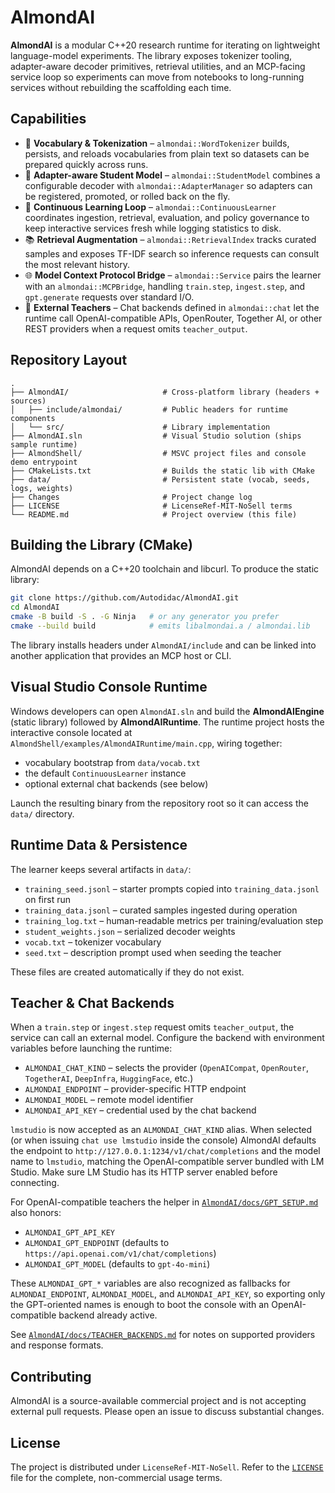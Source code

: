 # AlmondAI

**AlmondAI** is a modular C++20 research runtime for iterating on lightweight
language-model experiments. The library exposes tokenizer tooling, adapter-aware
decoder primitives, retrieval utilities, and an MCP-facing service loop so
experiments can move from notebooks to long-running services without rebuilding
the scaffolding each time.

## Capabilities

- 🚀 **Vocabulary & Tokenization** – `almondai::WordTokenizer` builds,
  persists, and reloads vocabularies from plain text so datasets can be prepared
  quickly across runs.
- 🧠 **Adapter-aware Student Model** – `almondai::StudentModel` combines a
  configurable decoder with `almondai::AdapterManager` so adapters can be
  registered, promoted, or rolled back on the fly.
- 🔁 **Continuous Learning Loop** – `almondai::ContinuousLearner` coordinates
  ingestion, retrieval, evaluation, and policy governance to keep interactive
  services fresh while logging statistics to disk.
- 📚 **Retrieval Augmentation** – `almondai::RetrievalIndex` tracks curated
  samples and exposes TF-IDF search so inference requests can consult the most
  relevant history.
- 🌐 **Model Context Protocol Bridge** – `almondai::Service` pairs the learner
  with an `almondai::MCPBridge`, handling `train.step`, `ingest.step`, and
  `gpt.generate` requests over standard I/O.
- 🤝 **External Teachers** – Chat backends defined in `almondai::chat` let the
  runtime call OpenAI-compatible APIs, OpenRouter, Together AI, or other REST
  providers when a request omits `teacher_output`.

## Repository Layout

```
.
├── AlmondAI/                     # Cross-platform library (headers + sources)
│   ├── include/almondai/         # Public headers for runtime components
│   └── src/                      # Library implementation
├── AlmondAI.sln                  # Visual Studio solution (ships sample runtime)
├── AlmondShell/                  # MSVC project files and console demo entrypoint
├── CMakeLists.txt                # Builds the static lib with CMake
├── data/                         # Persistent state (vocab, seeds, logs, weights)
├── Changes                       # Project change log
├── LICENSE                       # LicenseRef-MIT-NoSell terms
└── README.md                     # Project overview (this file)
```

## Building the Library (CMake)

AlmondAI depends on a C++20 toolchain and libcurl. To produce the static library:

```bash
git clone https://github.com/Autodidac/AlmondAI.git
cd AlmondAI
cmake -B build -S . -G Ninja   # or any generator you prefer
cmake --build build            # emits libalmondai.a / almondai.lib
```

The library installs headers under `AlmondAI/include` and can be linked into
another application that provides an MCP host or CLI.

## Visual Studio Console Runtime

Windows developers can open `AlmondAI.sln` and build the
**AlmondAIEngine** (static library) followed by **AlmondAIRuntime**. The runtime
project hosts the interactive console located at
`AlmondShell/examples/AlmondAIRuntime/main.cpp`, wiring together:

- vocabulary bootstrap from `data/vocab.txt`
- the default `ContinuousLearner` instance
- optional external chat backends (see below)

Launch the resulting binary from the repository root so it can access the
`data/` directory.

## Runtime Data & Persistence

The learner keeps several artifacts in `data/`:

- `training_seed.jsonl` – starter prompts copied into
  `training_data.jsonl` on first run
- `training_data.jsonl` – curated samples ingested during operation
- `training_log.txt` – human-readable metrics per training/evaluation step
- `student_weights.json` – serialized decoder weights
- `vocab.txt` – tokenizer vocabulary
- `seed.txt` – description prompt used when seeding the teacher

These files are created automatically if they do not exist.

## Teacher & Chat Backends

When a `train.step` or `ingest.step` request omits `teacher_output`, the service
can call an external model. Configure the backend with environment variables
before launching the runtime:

- `ALMONDAI_CHAT_KIND` – selects the provider (`OpenAICompat`, `OpenRouter`,
  `TogetherAI`, `DeepInfra`, `HuggingFace`, etc.)
- `ALMONDAI_ENDPOINT` – provider-specific HTTP endpoint
- `ALMONDAI_MODEL` – remote model identifier
- `ALMONDAI_API_KEY` – credential used by the chat backend

`lmstudio` is now accepted as an `ALMONDAI_CHAT_KIND` alias. When selected (or
when issuing `chat use lmstudio` inside the console) AlmondAI defaults the
endpoint to `http://127.0.0.1:1234/v1/chat/completions` and the model name to
`lmstudio`, matching the OpenAI-compatible server bundled with LM Studio. Make
sure LM Studio has its HTTP server enabled before connecting.

For OpenAI-compatible teachers the helper in
[`AlmondAI/docs/GPT_SETUP.md`](AlmondAI/docs/GPT_SETUP.md) also honors:

- `ALMONDAI_GPT_API_KEY`
- `ALMONDAI_GPT_ENDPOINT` (defaults to `https://api.openai.com/v1/chat/completions`)
- `ALMONDAI_GPT_MODEL` (defaults to `gpt-4o-mini`)

These `ALMONDAI_GPT_*` variables are also recognized as fallbacks for
`ALMONDAI_ENDPOINT`, `ALMONDAI_MODEL`, and `ALMONDAI_API_KEY`, so exporting only
the GPT-oriented names is enough to boot the console with an OpenAI-compatible
backend already active.

See [`AlmondAI/docs/TEACHER_BACKENDS.md`](AlmondAI/docs/TEACHER_BACKENDS.md) for
notes on supported providers and response formats.

## Contributing

AlmondAI is a source-available commercial project and is not accepting external
pull requests. Please open an issue to discuss substantial changes.

## License

The project is distributed under `LicenseRef-MIT-NoSell`. Refer to the
[`LICENSE`](LICENSE) file for the complete, non-commercial usage terms.
